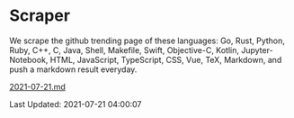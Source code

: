 # Scraper

We scrape the github trending page of these languages: Go, Rust, Python, Ruby, C++, C, Java, Shell, Makefile, Swift, Objective-C, Kotlin, Jupyter-Notebook, HTML, JavaScript, TypeScript, CSS, Vue, TeX, Markdown, and push a markdown result everyday.

[2021-07-21.md](https://github.com/yangwenmai/github-trending-backup/blob/master/2021-07-21.md)

Last Updated: 2021-07-21 04:00:07